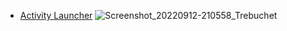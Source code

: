 - [Activity Launcher](https://www.f-droid.org/packages/de.szalkowski.activitylauncher)
![Screenshot_20220912-210558_Trebuchet](Screenshot_20220912-210558_Trebuchet.png)
